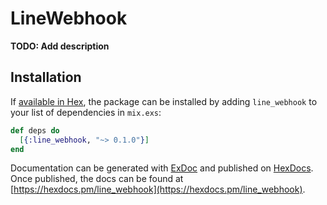 # LineWebhook

**TODO: Add description**

## Installation

If [available in Hex](https://hex.pm/docs/publish), the package can be installed
by adding `line_webhook` to your list of dependencies in `mix.exs`:

```elixir
def deps do
  [{:line_webhook, "~> 0.1.0"}]
end
```

Documentation can be generated with [ExDoc](https://github.com/elixir-lang/ex_doc)
and published on [HexDocs](https://hexdocs.pm). Once published, the docs can
be found at [https://hexdocs.pm/line_webhook](https://hexdocs.pm/line_webhook).

